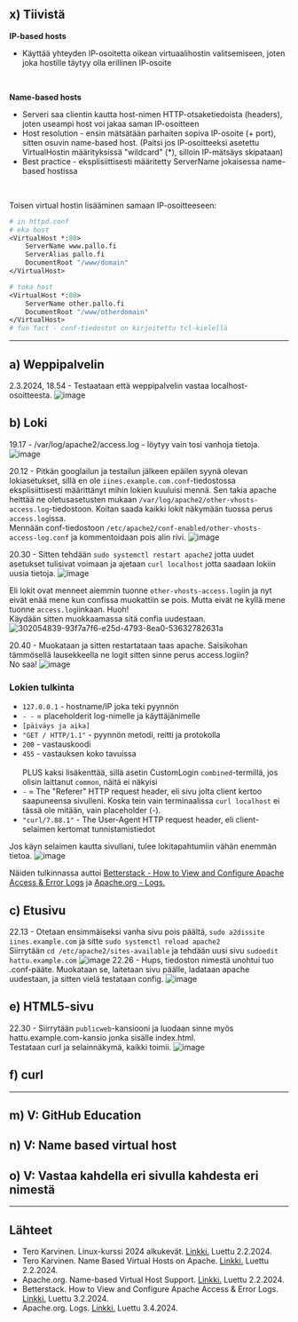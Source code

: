 ## x) Tiivistä

**IP-based hosts**
- Käyttää yhteyden IP-osoitetta oikean virtuaalihostin valitsemiseen, joten joka hostille täytyy olla erillinen IP-osoite

<br>

**Name-based hosts**
- Serveri saa clientin kautta host-nimen HTTP-otsaketiedoista (headers), joten useampi host voi jakaa saman IP-osoitteen
- Host resolution - ensin mätsätään parhaiten sopiva IP-osoite (+ port), sitten osuvin name-based host. (Paitsi jos IP-osoitteeksi asetettu VirtualHostin määrityksissä "wildcard" (*), silloin IP-mätsäys skipataan)
- Best practice - eksplisiittisesti määritetty ServerName jokaisessa name-based hostissa

<br>

Toisen virtual hostin lisääminen samaan IP-osoitteeseen:
```tcl
# in httpd.conf
# eka host
<VirtualHost *:80>
	ServerName www.pallo.fi
	ServerAlias pallo.fi
	DocumentRoot "/www/domain"
</VirtualHost>

# toka host
<VirtualHost *:80>
	ServerName other.pallo.fi
	DocumentRoot "/www/otherdomain"
</VirtualHost>
# fun fact - conf-tiedostot on kirjoitettu tcl-kielellä
```

____
## a) Weppipalvelin
2.3.2024, 18.54 - Testaataan että weppipalvelin vastaa localhost-osoitteesta.
![image](https://github.com/iines-j/linux-repo/assets/148907657/c58801fc-0da2-432c-bcda-14f084bb926c)
&nbsp; 

## b) Loki
19.17 - /var/log/apache2/access.log - löytyy vain tosi vanhoja tietoja.
![image](https://github.com/iines-j/linux-repo/assets/148907657/73ebf576-595b-45d5-8567-0793be391e41)
&nbsp; 

20.12 - Pitkän googlailun ja testailun jälkeen epäilen syynä olevan lokiasetukset, sillä en ole `iines.example.com.conf`-tiedostossa eksplisiittisesti määrittänyt mihin lokien kuuluisi mennä. 
Sen takia apache heittää ne oletusasetusten mukaan `/var/log/apache2/other-vhosts-access.log`-tiedostoon. Koitan saada kaikki lokit näkymään tuossa perus `access.log`issa. <br>
Mennään conf-tiedostoon `/etc/apache2/conf-enabled/other-vhosts-access-log.conf` ja kommentoidaan pois alin rivi.
![image](https://github.com/iines-j/linux-repo/assets/148907657/6549332d-505b-437d-9c07-3a181a3a8a4e)
&nbsp; 

20.30 - Sitten tehdään `sudo systemctl restart apache2` jotta uudet asetukset tulisivat voimaan ja ajetaan `curl localhost` jotta saadaan lokiin uusia tietoja.
![image](https://github.com/iines-j/linux-repo/assets/148907657/d46c1b94-2994-4161-85f9-ae3888a1b23b)
&nbsp; 

Eli lokit ovat menneet aiemmin tuonne `other-vhosts-access.log`iin ja nyt eivät enää mene kun confissa muokattiin se pois. Mutta eivät ne kyllä mene tuonne `access.log`iinkaan. Huoh! <br>
Käydään sitten muokkaamassa sitä confia uudestaan.
![302054839-93f7a7f6-e25d-4793-8ea0-53632782631a](https://github.com/iines-j/linux-repo/assets/148907657/07036a47-9147-44c3-a739-e189f657bdf8)
&nbsp; 

20.40 - Muokataan ja sitten restartataan taas apache. 
Saisikohan tämmösellä lausekkeella ne logit sitten sinne perus access.logiin? <br> No saa!
![image](https://github.com/iines-j/linux-repo/assets/148907657/6180ba31-db46-4aa8-82af-e5655a0da0bf)
### Lokien tulkinta
- `127.0.0.1` - hostname/IP joka teki pyynnön
- `- -` = placeholderit log-nimelle ja käyttäjänimelle
- `[päiväys ja aika]`
- `"GET / HTTP/1.1"` - pyynnön metodi, reitti ja protokolla
- `200` - vastauskoodi
- `455` - vastauksen koko tavuissa <br><br>
  PLUS kaksi lisäkenttää, sillä asetin CustomLogin `combined`-termillä, jos olisin laittanut `common`, näitä ei näkyisi
- `-` = The "Referer" HTTP request header, eli sivu jolta client kertoo saapuneensa sivulleni. Koska tein vain terminaalissa `curl localhost` ei tässä ole mitään, vain placeholder (-).
- `"curl/7.88.1"` - The User-Agent HTTP request header, eli client-selaimen kertomat tunnistamistiedot

Jos käyn selaimen kautta sivullani, tulee lokitapahtumiin vähän enemmän tietoa.
![image](https://github.com/iines-j/linux-repo/assets/148907657/e2ddfdf6-8341-4de4-81d2-cf7e8deae186)

Näiden tulkinnassa auttoi [Betterstack - How to View and Configure Apache Access & Error Logs](https://betterstack.com/community/guides/logging/how-to-view-and-configure-apache-access-and-error-logs/) ja [Apache.org - Logs.](https://httpd.apache.org/docs/2.4/logs.html)
&nbsp; 

## c) Etusivu

22.13 - Otetaan ensimmäiseksi vanha sivu pois päältä, `sudo a2dissite iines.example.com` ja sitte `sudo systemctl reload apache2` <br>
Siirrytään `cd /etc/apache2/sites-available` ja tehdään uusi sivu `sudoedit hattu.example.com`
![image](https://github.com/iines-j/linux-repo/assets/148907657/951765a3-46c5-4e89-bf4d-308e593c749b)
22.26 - Hups, tiedoston nimestä unohtui tuo .conf-pääte. Muokataan se, laitetaan sivu päälle, ladataan apache uudestaan, ja sitten vielä testataan config. 
![image](https://github.com/iines-j/linux-repo/assets/148907657/0fdda563-f4ae-4b22-b2c1-7aa5def30d58)


## e) HTML5-sivu
22.30 - Siirrytään `publicweb`-kansiooni ja luodaan sinne myös hattu.example.com-kansio jonka sisälle index.html. <br>
Testataan curl ja selainnäkymä, kaikki toimii.
![image](https://github.com/iines-j/linux-repo/assets/148907657/d4c55345-22ec-47be-9592-f3b54ce8e30d)




## f) curl



____
## m) V: GitHub Education

## n) V: Name based virtual host

## o) V: Vastaa kahdella eri sivulla kahdesta eri nimestä



____
## Lähteet

- Tero Karvinen. Linux-kurssi 2024 alkukevät. [Linkki.](https://terokarvinen.com/2024/linux-palvelimet-2024-alkukevat/) Luettu 2.2.2024.
- Tero Karvinen. Name Based Virtual Hosts on Apache. [Linkki.](https://terokarvinen.com/2018/04/10/name-based-virtual-hosts-on-apache-multiple-websites-to-single-ip-address/) Luettu 2.2.2024.
- Apache.org. Name-based Virtual Host Support. [Linkki.](https://httpd.apache.org/docs/2.4/vhosts/name-based.html) Luettu 2.2.2024.
- Betterstack. How to View and Configure Apache Access & Error Logs. [Linkki.](https://betterstack.com/community/guides/logging/how-to-view-and-configure-apache-access-and-error-logs/) Luettu 3.2.2024.
- Apache.org. Logs. [Linkki.](https://httpd.apache.org/docs/2.4/logs.html) Luettu 3.4.2024.
